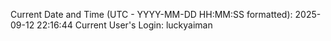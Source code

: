 Current Date and Time (UTC - YYYY-MM-DD HH:MM:SS formatted): 2025-09-12 22:16:44
Current User's Login: luckyaiman

